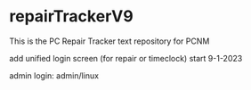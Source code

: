 # repairTrackerV9

This is the PC Repair Tracker text repository for PCNM


add unified login screen (for repair or timeclock) start 9-1-2023

admin login: admin/linux

